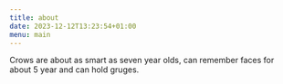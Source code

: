 ```yaml
---
title: about  
date: 2023-12-12T13:23:54+01:00
menu: main
---
```

Crows are about as smart as seven year olds, can remember faces for about 5 year and can hold gruges.